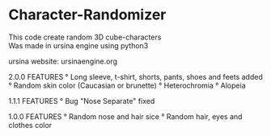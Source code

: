 # Character-Randomizer

This code create random 3D cube-characters <br>
Was made in ursina engine using python3 <br>
<p>ursina website: ursinaengine.org</p>

2.0.0 FEATURES
° Long sleeve, t-shirt, shorts, pants, shoes and feets added
° Random skin color (Caucasian or brunette)
° Heterochromia
° Alopeia


1.1.1 FEATURES
° Bug "Nose Separate" fixed


1.0.0 FEATURES
° Random nose and hair sice
° Random hair, eyes and clothes color
